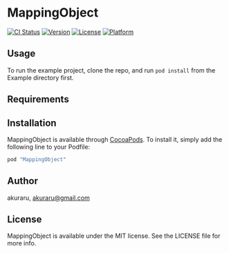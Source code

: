 # MappingObject

[![CI Status](http://img.shields.io/travis/akuraru/MappingObject.svg?style=flat)](https://travis-ci.org/akuraru/MappingObject)
[![Version](https://img.shields.io/cocoapods/v/MappingObject.svg?style=flat)](http://cocoapods.org/pods/MappingObject)
[![License](https://img.shields.io/cocoapods/l/MappingObject.svg?style=flat)](http://cocoapods.org/pods/MappingObject)
[![Platform](https://img.shields.io/cocoapods/p/MappingObject.svg?style=flat)](http://cocoapods.org/pods/MappingObject)

## Usage

To run the example project, clone the repo, and run `pod install` from the Example directory first.

## Requirements

## Installation

MappingObject is available through [CocoaPods](http://cocoapods.org). To install
it, simply add the following line to your Podfile:

```ruby
pod "MappingObject"
```

## Author

akuraru, akuraru@gmail.com

## License

MappingObject is available under the MIT license. See the LICENSE file for more info.
